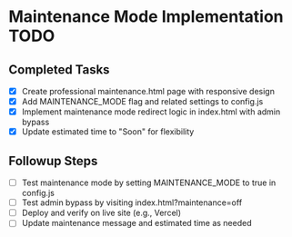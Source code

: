 # Maintenance Mode Implementation TODO

## Completed Tasks
- [x] Create professional maintenance.html page with responsive design
- [x] Add MAINTENANCE_MODE flag and related settings to config.js
- [x] Implement maintenance mode redirect logic in index.html with admin bypass
- [x] Update estimated time to "Soon" for flexibility

## Followup Steps
- [ ] Test maintenance mode by setting MAINTENANCE_MODE to true in config.js
- [ ] Test admin bypass by visiting index.html?maintenance=off
- [ ] Deploy and verify on live site (e.g., Vercel)
- [ ] Update maintenance message and estimated time as needed

